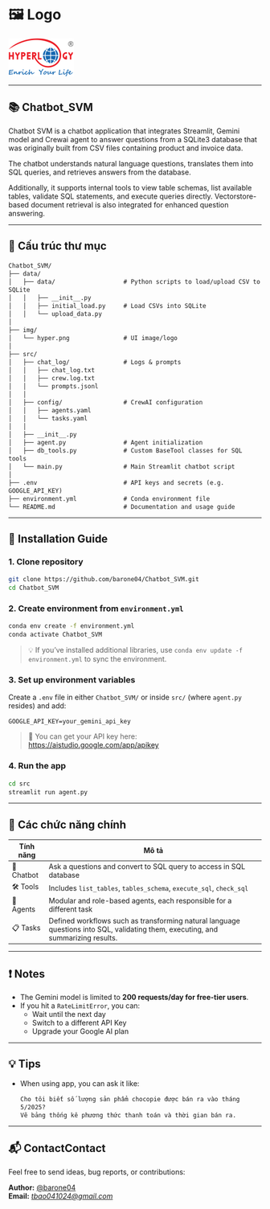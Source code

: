 # 🖼️ Logo

![Giao diện Chatbot](img/hyper.png)

---


## 📚 Chatbot_SVM

Chatbot SVM is a chatbot application that integrates Streamlit, Gemini model and Crewai agent to answer questions from a SQLite3 database that was originally built from CSV files containing product and invoice data.

The chatbot understands natural language questions, translates them into SQL queries, and retrieves answers from the database.

Additionally, it supports internal tools to view table schemas, list available tables, validate SQL statements, and execute queries directly. Vectorstore-based document retrieval is also integrated for enhanced question answering.

---

## 📁 Cấu trúc thư mục

```
Chatbot_SVM/
├── data/
│   ├── data/                   # Python scripts to load/upload CSV to SQLite
│   │   ├── __init__.py
│   │   ├── initial_load.py     # Load CSVs into SQLite
│   │   └── upload_data.py
│
├── img/
│   └── hyper.png               # UI image/logo
│
├── src/
│   ├── chat_log/               # Logs & prompts
│   │   ├── chat_log.txt
│   │   ├── crew.log.txt
│   │   └── prompts.jsonl
│   │
│   ├── config/                 # CrewAI configuration
│   │   ├── agents.yaml
│   │   └── tasks.yaml
│   │
│   ├── __init__.py
│   ├── agent.py                # Agent initialization
│   ├── db_tools.py             # Custom BaseTool classes for SQL tools
│   └── main.py                 # Main Streamlit chatbot script
│
├── .env                        # API keys and secrets (e.g. GOOGLE_API_KEY)
├── environment.yml             # Conda environment file
└── README.md                   # Documentation and usage guide
```

---

## 🚀 Installation Guide

### 1. Clone repository

```bash
git clone https://github.com/barone04/Chatbot_SVM.git
cd Chatbot_SVM
```

### 2. Create environment from `environment.yml`

```bash
conda env create -f environment.yml
conda activate Chatbot_SVM
```

> 💡 If you’ve installed additional libraries, use `conda env update -f environment.yml` to sync the environment.

### 3. Set up environment variables

Create a `.env` file in either `Chatbot_SVM/` or inside `src/` (where `agent.py` resides) and add:
```
GOOGLE_API_KEY=your_gemini_api_key
```

> 🔑 You can get your API key here: https://aistudio.google.com/app/apikey

### 4. Run the app

```bash
cd src
streamlit run agent.py
```

---

## 🧠 Các chức năng chính

| Tính năng | Mô tả |
|----------|-------|
| 💬 Chatbot | Ask a questions and convert to SQL query to access in SQL database |
| 🛠️ Tools | Includes `list_tables`, `tables_schema`, `execute_sql`, `check_sql` |
| 🧠 Agents | Modular and role-based agents, each responsible for a different task |
| 📋 Tasks | Defined workflows such as transforming natural language questions into SQL, validating them, executing, and summarizing results. |

---

## ❗ Notes

- The Gemini model is limited to **200 requests/day for free-tier users**.
- If you hit a `RateLimitError`, you can:
  - Wait until the next day
  - Switch to a different API Key
  - Upgrade your Google AI plan

---

## 💡 Tips

- When using app, you can ask it like:
  ```
  Cho tôi biết số lượng sản phẩm chocopie được bán ra vào tháng 5/2025?
  Vẽ bảng thống kê phương thức thanh toán và thời gian bán ra.
  ```

---

## 📬 ContactContact

Feel free to send ideas, bug reports, or contributions:

**Author:** [@barone04](https://github.com/barone04)  
**Email:** *tbao041024@gmail.com*
